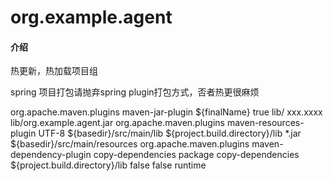 # org.example.agent

#### 介绍
热更新，热加载项目组

spring 项目打包请抛弃spring plugin打包方式，否者热更很麻烦

<plugin>
                <groupId>org.apache.maven.plugins</groupId>
                <artifactId>maven-jar-plugin</artifactId>
                <configuration>
                    <finalName>${finalName}</finalName>
                    <archive>
                        <manifest>
                            <addClasspath>true</addClasspath>
                            <classpathPrefix>lib/</classpathPrefix>
                            <mainClass>xxx.xxxx</mainClass>
                        </manifest>
                        <manifestEntries>
                            <!--加入本地包引用-->
                            <Class-Path>lib/org.example.agent.jar</Class-Path>
                        </manifestEntries>
                    </archive>
                </configuration>
            </plugin>
            <plugin>
                <groupId>org.apache.maven.plugins</groupId>
                <artifactId>maven-resources-plugin</artifactId>
                <configuration>
                    <encoding>UTF-8</encoding>
                    <resources>
                        <resource>
                            <!--引入本地包-->
                            <directory>${basedir}/src/main/lib</directory>
                            <targetPath>${project.build.directory}/lib</targetPath>
                            <includes>
                                <include>*.jar</include>
                            </includes>
                        </resource>
                        <resource>
                            <!--资源文件夹-->
                            <directory>${basedir}/src/main/resources</directory>
                        </resource>
                    </resources>
                </configuration>
            </plugin>
            <plugin>
                <groupId>org.apache.maven.plugins</groupId>
                <artifactId>maven-dependency-plugin</artifactId>
                <executions>
                    <execution>
                        <id>copy-dependencies</id>
                        <phase>package</phase>
                        <goals>
                            <goal>copy-dependencies</goal>
                        </goals>
                        <configuration>
                            <outputDirectory>${project.build.directory}/lib</outputDirectory>
                            <excludeTransitive>false</excludeTransitive>
                            <stripVersion>false</stripVersion>
                            <includeScope>runtime</includeScope>
                        </configuration>
                    </execution>
                </executions>
            </plugin>